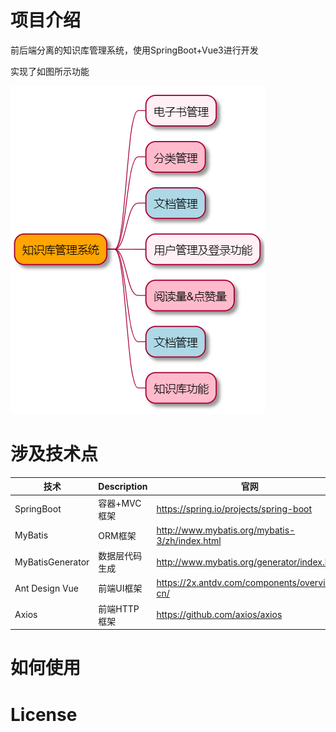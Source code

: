 # 项目介绍

前后端分离的知识库管理系统，使用SpringBoot+Vue3进行开发

实现了如图所示功能

![doc/uml01.puml](doc/uml01.png)

# 涉及技术点

| 技术         | Description     |官网|
|------------|-----------------| ------ |
| SpringBoot | 容器+MVC框架 | https://spring.io/projects/spring-boot |
| MyBatis       | ORM框架 | http://www.mybatis.org/mybatis-3/zh/index.html |
| MyBatisGenerator    | 数据层代码生成 | http://www.mybatis.org/generator/index.html |
|Ant Design Vue|    前端UI框架|    https://2x.antdv.com/components/overview-cn/|
|Axios |    前端HTTP框架 |    https://github.com/axios/axios|

# 如何使用

# License
